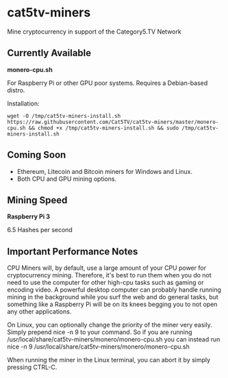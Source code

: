 # cat5tv-miners
Mine cryptocurrency in support of the Category5.TV Network

## Currently Available

**monero-cpu.sh**

For Raspberry Pi or other GPU poor systems. Requires a Debian-based distro.

Installation:

```wget -O /tmp/cat5tv-miners-install.sh https://raw.githubusercontent.com/Cat5TV/cat5tv-miners/master/monero-cpu.sh && chmod +x /tmp/cat5tv-miners-install.sh && sudo /tmp/cat5tv-miners-install.sh```

## Coming Soon

- Ethereum, Litecoin and Bitcoin miners for Windows and Linux.
- Both CPU and GPU mining options.

## Mining Speed

**Raspberry Pi 3**

6.5 Hashes per second

## Important Performance Notes

CPU Miners will, by default, use a large amount of your CPU power for cryptocurrency mining. Therefore, it's best to run them when you do not need to use the computer for other high-cpu tasks such as gaming or encoding video. A powerful desktop computer can probably handle running mining in the background while you surf the web and do general tasks, but something like a Raspberry Pi will be on its knees begging you to not open any other applications.

On Linux, you can optionally change the priority of the miner very easily. Simply prepend nice -n 9 to your command. So if you are running /usr/local/share/cat5tv-miners/monero/monero-cpu.sh you can instead run nice -n 9 /usr/local/share/cat5tv-miners/monero/monero-cpu.sh

When running the miner in the Linux terminal, you can abort it by simply pressing CTRL-C.
